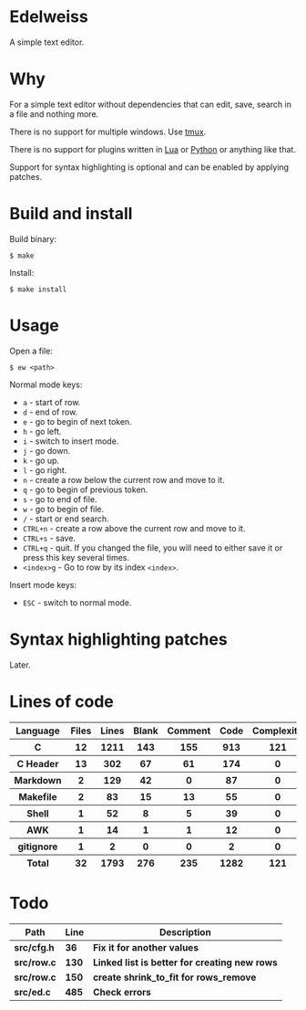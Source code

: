 # Edelweiss

A simple text editor.

# Why

For a simple text editor without dependencies that can edit, save, search in a file and nothing more.

There is no support for multiple windows. Use [tmux](https://github.com/tmux/tmux).

There is no support for plugins written in [Lua](https://en.wikipedia.org/wiki/Lua_(programming_language)) or [Python](https://en.wikipedia.org/wiki/Python_(programming_language)) or anything like that.

Support for syntax highlighting is optional and can be enabled by applying patches.

# Build and install

Build binary:

```
$ make
```

Install:

```
$ make install
```

# Usage

Open a file:

```
$ ew <path>
```

Normal mode keys:

- `a` - start of row.
- `d` - end of row.
- `e` - go to begin of next token.
- `h` - go left.
- `i` - switch to insert mode.
- `j` - go down.
- `k` - go up.
- `l` - go right.
- `n` - create a row  below the current row and move to it.
- `q` - go to begin of previous token.
- `s` - go to end of file.
- `w` - go to begin of file.
- `/` - start or end search.
- `CTRL+n` - create a row above the current row and move to it.
- `CTRL+s` - save.
- `CTRL+q` - quit. If you changed the file, you will need to either save it or press this key several times.
- `<index>g` - Go to row by its index `<index>`.

Insert mode keys:

- `ESC` - switch to normal mode.

# Syntax highlighting patches

Later.

# Lines of code

<table id="scc-table">
	<thead><tr>
		<th>Language</th>
		<th>Files</th>
		<th>Lines</th>
		<th>Blank</th>
		<th>Comment</th>
		<th>Code</th>
		<th>Complexity</th>
		<th>Bytes</th>
	</tr></thead>
	<tbody><tr>
		<th>C</th>
		<th>12</th>
		<th>1211</th>
		<th>143</th>
		<th>155</th>
		<th>913</th>
		<th>121</th>
		<th>23223</th>
	</tr><tr>
		<th>C Header</th>
		<th>13</th>
		<th>302</th>
		<th>67</th>
		<th>61</th>
		<th>174</th>
		<th>0</th>
		<th>6542</th>
	</tr><tr>
		<th>Markdown</th>
		<th>2</th>
		<th>129</th>
		<th>42</th>
		<th>0</th>
		<th>87</th>
		<th>0</th>
		<th>2740</th>
	</tr><tr>
		<th>Makefile</th>
		<th>2</th>
		<th>83</th>
		<th>15</th>
		<th>13</th>
		<th>55</th>
		<th>0</th>
		<th>1900</th>
	</tr><tr>
		<th>Shell</th>
		<th>1</th>
		<th>52</th>
		<th>8</th>
		<th>5</th>
		<th>39</th>
		<th>0</th>
		<th>1008</th>
	</tr><tr>
		<th>AWK</th>
		<th>1</th>
		<th>14</th>
		<th>1</th>
		<th>1</th>
		<th>12</th>
		<th>0</th>
		<th>220</th>
	</tr><tr>
		<th>gitignore</th>
		<th>1</th>
		<th>2</th>
		<th>0</th>
		<th>0</th>
		<th>2</th>
		<th>0</th>
		<th>11</th>
	</tr></tbody>
	<tfoot><tr>
		<th>Total</th>
		<th>32</th>
		<th>1793</th>
		<th>276</th>
		<th>235</th>
		<th>1282</th>
		<th>121</th>
    	<th>35644</th>
	</tr></tfoot>
	</table>

# Todo

|Path|Line|Description|
|-|-|-|
|**src/cfg.h**|**36**|**Fix it for another values**|
|**src/row.c**|**130**|**Linked list is better for creating new rows**|
|**src/row.c**|**150**|**create shrink_to_fit for rows_remove**|
|**src/ed.c**|**485**|**Check errors**|
